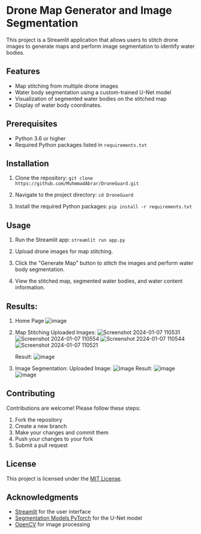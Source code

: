 # Drone Map Generator and Image Segmentation

This project is a Streamlit application that allows users to stitch drone images to generate maps and perform image segmentation to identify water bodies.

## Features

- Map stitching from multiple drone images
- Water body segmentation using a custom-trained U-Net model
- Visualization of segmented water bodies on the stitched map
- Display of water body coordinates.

## Prerequisites

- Python 3.6 or higher
- Required Python packages listed in `requirements.txt`

## Installation

1. Clone the repository:
   `git clone https://github.com/MuhmmadAbrar/DroneGuard.git`

2. Navigate to the project directory:
   `cd DroneGuard`

3. Install the required Python packages:
   `pip install -r requirements.txt`

## Usage

1. Run the Streamlit app:
   `streamlit run app.py`

2. Upload drone images for map stitching.
3. Click the "Generate Map" button to stitch the images and perform water body segmentation.
4. View the stitched map, segmented water bodies, and water content information.

## Results:
1. Home Page
   ![image](https://github.com/MuhmmadAbrar/DroneGuard/assets/88892675/ed5d39c3-2eb0-40ae-9999-728f41b81ae3)

2. Map Stitching
   Uploaded Images:
   ![Screenshot 2024-01-07 110531](https://github.com/MuhmmadAbrar/DroneGuard/assets/88892675/08450f90-a22b-4b49-bfb0-13a3aa4f51db)
   ![Screenshot 2024-01-07 110554](https://github.com/MuhmmadAbrar/DroneGuard/assets/88892675/86cd3ec0-170d-49a5-b60b-cfa1b63027b8)
   ![Screenshot 2024-01-07 110544](https://github.com/MuhmmadAbrar/DroneGuard/assets/88892675/c7698853-c805-4ee2-82f3-2e72deb1bbbb)
   ![Screenshot 2024-01-07 110521](https://github.com/MuhmmadAbrar/DroneGuard/assets/88892675/5c78c417-145e-463b-ac1d-6062ff176d4d)

   Result:
   ![image](https://github.com/MuhmmadAbrar/DroneGuard/assets/88892675/b793ab7d-6b08-43c5-95d1-3a7eac29d846)

3. Image Segmentation:
   Uploaded Image:
   ![image](https://github.com/MuhmmadAbrar/DroneGuard/assets/88892675/6fbd9291-a31d-454d-8d2e-4988b880560b)
   Result:
   ![image](https://github.com/MuhmmadAbrar/DroneGuard/assets/88892675/d3e1b968-7af8-4d61-afe2-73e6840dbc60)
   ![image](https://github.com/MuhmmadAbrar/DroneGuard/assets/88892675/d68e0756-ce98-4fc7-925d-67ea8463a1d7)



## Contributing

Contributions are welcome! Please follow these steps:

1. Fork the repository
2. Create a new branch
3. Make your changes and commit them
4. Push your changes to your fork
5. Submit a pull request

## License

This project is licensed under the [MIT License](LICENSE).

## Acknowledgments

- [Streamlit](https://streamlit.io/) for the user interface
- [Segmentation Models PyTorch](https://github.com/qubvel/segmentation_models.pytorch) for the U-Net model
- [OpenCV](https://opencv.org/) for image processing
